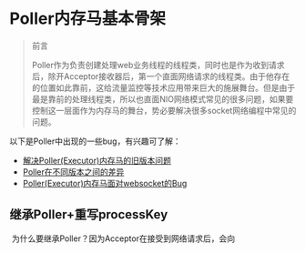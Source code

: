 # Poller内存马基本骨架

> 前言
>
> ​	Poller作为负责创建处理web业务线程的线程类，同时也是作为收到请求后，除开Acceptor接收器后，第一个直面网络请求的线程类。由于他存在的位置如此靠前，这给流量监控等技术应用带来巨大的施展舞台。但是由于最是靠前的处理线程类，所以也直面NIO网络模式常见的很多问题，如果要控制这一层面作为内存马的舞台，势必要解决很多socket网络编程中常见的问题。

以下是Poller中出现的一些bug，有兴趣可了解：

+ [解决Poller(Executor)内存马的旧版本问题]("https://github.com/Kyo-w/trojan-eye/blob/master/theory/buffersocket.md")
+ [Poller在不同版本之间的差异]("https://github.com/Kyo-w/trojan-eye/blob/master/theory/version.md")
+ [Poller(Executor)内存马面对websocket的Bug]("https://github.com/Kyo-w/trojan-eye/blob/master/theory/websocktbug.md")

## 继承Poller+重写processKey

​	为什么要继承Poller？因为Acceptor在接受到网络请求后，会向
